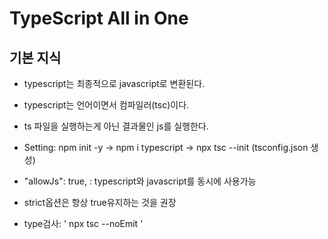 # TypeScript All in One

## 기본 지식

- typescript는 최종적으로 javascript로 변환된다.
- typescript는 언어이면서 컴파일러(tsc)이다.
- ts 파일을 실행하는게 아닌 결과물인 js를 실행한다.

- Setting: npm init -y -> npm i typescript -> npx tsc --init (tsconfig.json 생성)
- "allowJs": true, : typescript와 javascript를 동시에 사용가능
- strict옵션은 항상 true유지하는 것을 권장

- type검사: ' npx tsc --noEmit '
